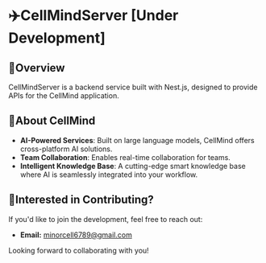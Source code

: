 # ✈️CellMindServer [Under Development]  

## 📃Overview  
CellMindServer is a backend service built with Nest.js, designed to provide APIs for the CellMind application.  

## 🎉About CellMind  
- **AI-Powered Services**: Built on large language models, CellMind offers cross-platform AI solutions.  
- **Team Collaboration**: Enables real-time collaboration for teams.  
- **Intelligent Knowledge Base**: A cutting-edge smart knowledge base where AI is seamlessly integrated into your workflow.  

## 🥰Interested in Contributing?  
If you'd like to join the development, feel free to reach out:  

- **Email:** [minorcell6789@gmail.com](mailto:minorcell6789@gmail.com)  

Looking forward to collaborating with you!